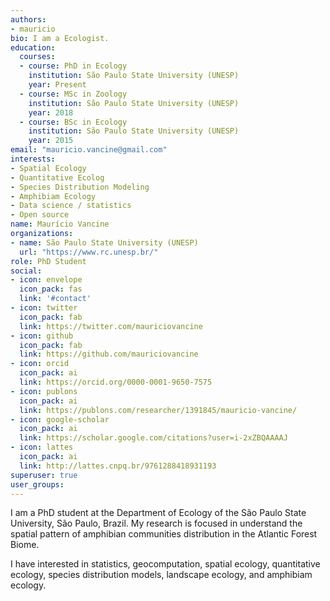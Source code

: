 ```yaml
---
authors:
- mauricio
bio: I am a Ecologist.
education:
  courses:
  - course: PhD in Ecology
    institution: São Paulo State University (UNESP)
    year: Present
  - course: MSc in Zoology
    institution: São Paulo State University (UNESP)
    year: 2018
  - course: BSc in Ecology
    institution: São Paulo State University (UNESP)
    year: 2015
email: "mauricio.vancine@gmail.com"
interests:
- Spatial Ecology
- Quantitative Ecolog
- Species Distribution Modeling
- Amphibiam Ecology
- Data science / statistics
- Open source
name: Maurício Vancine
organizations:
- name: São Paulo State University (UNESP)
  url: "https://www.rc.unesp.br/"
role: PhD Student
social:
- icon: envelope
  icon_pack: fas
  link: '#contact'
- icon: twitter
  icon_pack: fab
  link: https://twitter.com/mauriciovancine
- icon: github
  icon_pack: fab
  link: https://github.com/mauriciovancine
- icon: orcid
  icon_pack: ai
  link: https://orcid.org/0000-0001-9650-7575
- icon: publons
  icon_pack: ai
  link: https://publons.com/researcher/1391845/mauricio-vancine/
- icon: google-scholar
  icon_pack: ai
  link: https://scholar.google.com/citations?user=i-2xZBQAAAAJ
- icon: lattes
  icon_pack: ai
  link: http://lattes.cnpq.br/9761288418931193
superuser: true
user_groups:
---
```


I am a PhD student at the Department of Ecology of the São Paulo State University, São Paulo, Brazil. My research is focused in understand the spatial pattern of amphibian communities distribution in the Atlantic Forest Biome.

I have interested in statistics, geocomputation, spatial ecology, quantitative ecology, species distribution models, landscape ecology, and amphibiam ecology.